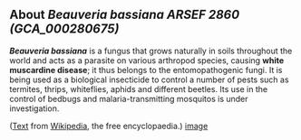 About *Beauveria bassiana ARSEF 2860 (GCA\_000280675)* 
------------------------------------------------------



***Beauveria bassiana*** is a fungus that grows naturally in soils
throughout the world and acts as a parasite on various arthropod
species, causing **white muscardine disease**; it thus belongs to the
entomopathogenic fungi. It is being used as a biological insecticide to
control a number of pests such as termites, thrips, whiteflies, aphids
and different beetles. Its use in the control of bedbugs and
malaria-transmitting mosquitos is under investigation.

([Text](http://en.wikipedia.org/wiki/Beauveria_bassiana) from
[Wikipedia](http://en.wikipedia.org/), the free encyclopaedia.)
[image](https://commons.wikimedia.org/wiki/File:Beauveria.jpg)
